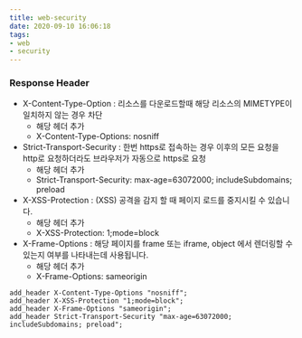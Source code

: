 ```yaml
---
title: web-security
date: 2020-09-10 16:06:18
tags:
- web
- security
---
```

### Response Header
- X-Content-Type-Option : 리소스를 다운로드할때 해당 리소스의 MIMETYPE이 일치하지 않는 경우 차단
    - 해당 헤더 추가
    - X-Content-Type-Options: nosniff
- Strict-Transport-Security : 한번 https로 접속하는 경우 이후의 모든 요청을 http로 요청하더라도 브라우저가 자동으로 https로 요청
    - 해당 헤더 추가
    - Strict-Transport-Security: max-age=63072000; includeSubdomains; preload
 - X-XSS-Protection : (XSS) 공격을 감지 할 때 페이지 로드를 중지시킬 수 있습니다.
    - 해당 헤더 추가
    - X-XSS-Protection: 1;mode=block
 - X-Frame-Options : 해당 페이지를 frame 또는 iframe, object 에서 렌더링할 수 있는지 여부를 나타내는데 사용됩니다.
    - 해당 헤더 추가
    - X-Frame-Options: sameorigin

```text
add_header X-Content-Type-Options "nosniff";
add_header X-XSS-Protection "1;mode=block";
add_header X-Frame-Options "sameorigin";
add_header Strict-Transport-Security "max-age=63072000; includeSubdomains; preload";
```